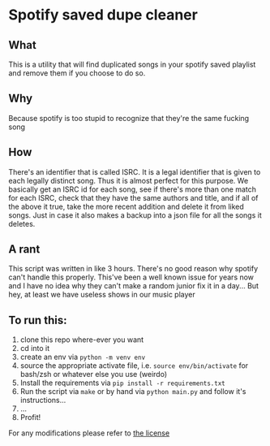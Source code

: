 # Spotify saved dupe cleaner

## What
This is a utility that will find duplicated songs in your spotify saved playlist and remove them if you choose to do so.

## Why
Because spotify is too stupid to recognize that they're the same fucking song

## How
There's an identifier that is called ISRC. It is a legal identifier that is given to each legally distinct song. Thus it is almost perfect for this purpose. We basically get an ISRC id for each song, see if there's more than one match for each ISRC, check that they have the same authors and title, and if all of the above it true, take the more recent addition and delete it from liked songs. Just in case it also makes a backup into a json file for all the songs it deletes.

## A rant
This script was written in like 3 hours. There's no good reason why spotify can't handle this properly. This've been a well known issue for years now and I have no idea why they can't make a random junior fix it in a day... But hey, at least we have useless shows in our music player

## To run this:
1. clone this repo where-ever you want
2. cd into it
3. create an env via `python -m venv env`
4. source the appropriate activate file, i.e. `source env/bin/activate` for bash/zsh or whatever else you use (weirdo)
5. Install the requirements via `pip install -r requirements.txt`
6. Run the script via `make` or by hand via `python main.py` and follow it's instructions...
7. ...
8. Profit!

For any modifications please refer to [the license](./LICENSE.md)
